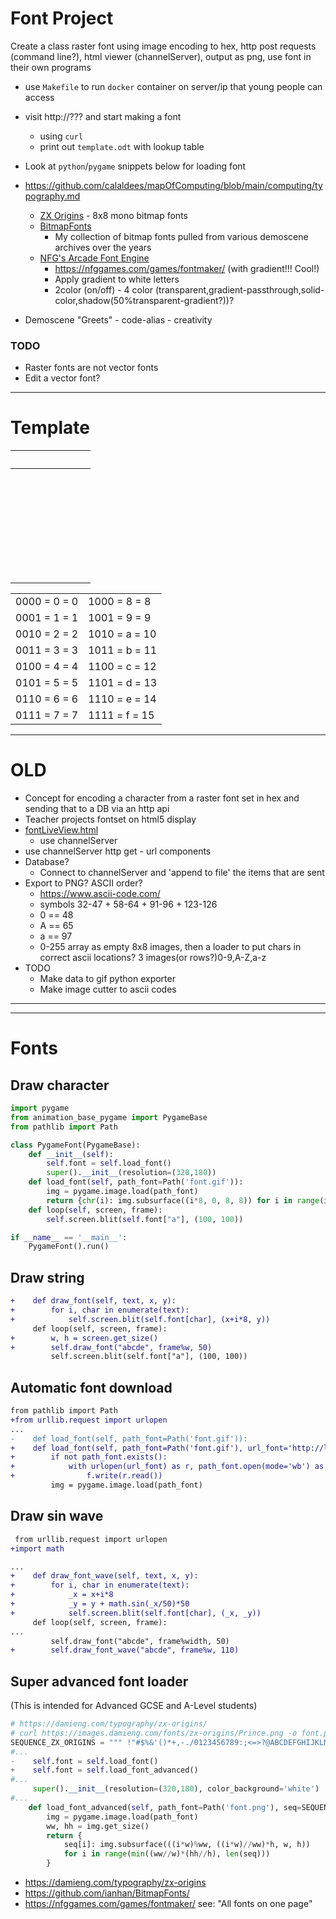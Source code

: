Font Project
============

Create a class raster font using image encoding to hex, http post requests (command line?), html viewer (channelServer), output as png, use font in their own programs

* use `Makefile` to run `docker` container on server/ip that young people can access
* visit http://??? and start making a font
  * using `curl`
  * print out `template.odt` with lookup table
* Look at `python`/`pygame` snippets below for loading font

* https://github.com/calaldees/mapOfComputing/blob/main/computing/typography.md
    * [ZX Origins](https://damieng.com/typography/zx-origins) - 8x8 mono bitmap fonts
    * [BitmapFonts](https://github.com/ianhan/BitmapFonts/blob/main/README.md)
        * My collection of bitmap fonts pulled from various demoscene archives over the years
    * [NFG's Arcade Font Engine](https://nfggames.com/games/fontmaker/lister.php)
        * https://nfggames.com/games/fontmaker/ (with gradient!!! Cool!)
        * Apply gradient to white letters
        * 2color (on/off) - 4 color (transparent,gradient-passthrough,solid-color,shadow(50%transparent-gradient?))?
* Demoscene "Greets" - code-alias - creativity

### TODO
* Raster fonts are not vector fonts
* Edit a vector font?

---

Template
========

|<br>| | | | | | | |
|-|-|-|-|-|-|-|-|
|<br>| | | | | | | |
|<br>| | | | | | | |
|<br>| | | | | | | |
|<br>| | | | | | | |
|<br>| | | | | | | |
|<br>| | | | | | | |
|<br>| | | | | | | |

| | |
|-|-|
0000 = 0 = 0 | 1000 = 8 = 8
0001 = 1 = 1 | 1001 = 9 = 9
0010 = 2 = 2 | 1010 = a = 10
0011 = 3 = 3 | 1011 = b = 11
0100 = 4 = 4 | 1100 = c = 12
0101 = 5 = 5 | 1101 = d = 13
0110 = 6 = 6 | 1110 = e = 14
0111 = 7 = 7 | 1111 = f = 15


---

OLD
===
* Concept for encoding a character from a raster font set in hex and sending that to a DB via an http api
* Teacher projects fontset on html5 display
* [fontLiveView.html](./fontLiveView.html)
    * use channelServer
* use channelServer http get - url components
* Database?
    * Connect to channelServer and 'append to file' the items that are sent
* Export to PNG? ASCII order?
    * https://www.ascii-code.com/
    * symbols 32-47 + 58-64 + 91-96 + 123-126
    * 0 == 48
    * A == 65
    * a == 97
    * 0-255 array as empty 8x8 images, then a loader to put chars in correct ascii locations? 3 images(or rows?)0-9,A-Z,a-z
* TODO
    * Make data to gif python exporter
    * Make image cutter to ascii codes



<style>
@media print {
    hr {display: none;}
    h1 {page-break-before: always;}
    h1:first-of-type {page-break-before: avoid;}
}
pre[class*="language-"] {background-color: #e7e7e7; border: 1px grey solid;} /* code blocks print visibly on paper*/
.token.inserted {font-weight: bolder; color: green;}
.token.deleted {text-decoration: line-through; color: red;}
</style>

---
<hr style="page-break-after: always;"/>

Fonts
=====

Draw character
--------------

```python
import pygame
from animation_base_pygame import PygameBase
from pathlib import Path

class PygameFont(PygameBase):
    def __init__(self):
        self.font = self.load_font()
        super().__init__(resolution=(320,180))
    def load_font(self, path_font=Path('font.gif')):
        img = pygame.image.load(path_font)
        return {chr(i): img.subsurface((i*8, 0, 8, 8)) for i in range(img.get_width()//8)}
    def loop(self, screen, frame):
        self.screen.blit(self.font["a"], (100, 100))

if __name__ == '__main__':
    PygameFont().run()
```

Draw string
-----------

```diff
+    def draw_font(self, text, x, y):
+        for i, char in enumerate(text):
+            self.screen.blit(self.font[char], (x+i*8, y))
     def loop(self, screen, frame):
+        w, h = screen.get_size()
+        self.draw_font("abcde", frame%w, 50)
         self.screen.blit(self.font["a"], (100, 100))
```

Automatic font download
-----------------------

```diff
from pathlib import Path
+from urllib.request import urlopen
...
-    def load_font(self, path_font=Path('font.gif')):
+    def load_font(self, path_font=Path('font.gif'), url_font='http://localhost:8000/static/font.gif'):
+        if not path_font.exists():
+            with urlopen(url_font) as r, path_font.open(mode='wb') as f:
+                f.write(r.read())
         img = pygame.image.load(path_font)
```

Draw sin wave
-------------

```diff
 from urllib.request import urlopen
+import math

...
+    def draw_font_wave(self, text, x, y):
+        for i, char in enumerate(text):
+            _x = x+i*8
+            _y = y + math.sin(_x/50)*50
+            self.screen.blit(self.font[char], (_x, _y))
     def loop(self, screen, frame):
...
         self.draw_font("abcde", frame%width, 50)
+        self.draw_font_wave("abcde", frame%w, 110)
```

Super advanced font loader
--------------------------

(This is intended for Advanced GCSE and A-Level students)

```python
# https://damieng.com/typography/zx-origins/
# curl https://images.damieng.com/fonts/zx-origins/Prince.png -o font.png
SEQUENCE_ZX_ORIGINS = """ !"#$%&'()*+,-./0123456789:;<=>?@ABCDEFGHIJKLMNOPQRSTUVWXYZ[\]^_£abcdefghijklmnopqrstuvwxyz{|}~©"""
#...
-    self.font = self.load_font()
+    self.font = self.load_font_advanced()
#...
     super().__init__(resolution=(320,180), color_background='white')
#...
    def load_font_advanced(self, path_font=Path('font.png'), seq=SEQUENCE_ZX_ORIGINS, w=8, h=8):
        img = pygame.image.load(path_font)
        ww, hh = img.get_size()
        return {
            seq[i]: img.subsurface(((i*w)%ww, ((i*w)//ww)*h, w, h))
            for i in range(min((ww//w)*(hh//h), len(seq)))
        }
```

* https://damieng.com/typography/zx-origins
* https://github.com/ianhan/BitmapFonts/
* https://nfggames.com/games/fontmaker/ see: "All fonts on one page"